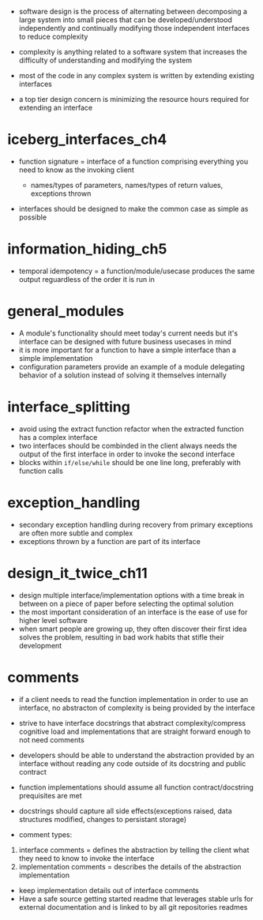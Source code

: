 - software design is the process of alternating between decomposing a large system into small pieces that can be developed/understood independently and continually modifying those independent interfaces to reduce complexity
- complexity is anything related to a software system that increases the difficulty of understanding and modifying the system 

- most of the code in any complex system is written by extending existing interfaces
- a top tier design concern is minimizing the resource hours required for extending an interface 

# iceberg_interfaces_ch4

- function signature = interface of a function comprising everything you need to know as the invoking client
  - names/types of parameters, names/types of return values, exceptions thrown

- interfaces should be designed to make the common case as simple as possible

# information_hiding_ch5
- temporal idempotency = a function/module/usecase produces the same output reguardless of the order it is run in


# general_modules
- A module's functionality should meet today's current needs but it's interface can be designed with future business usecases in mind
- it is more important for a function to have a simple interface than a simple implementation
- configuration parameters provide an example of a module delegating behavior of a solution instead of solving it themselves internally

# interface_splitting
- avoid using the extract function refactor when the extracted function has a complex interface
- two interfaces should be combinded in the client always needs the output of the first interface in order to invoke the second interface
- blocks within ```if/else/while``` should be one line long, preferably with function calls

# exception_handling
- secondary exception handling during recovery from primary exceptions are often more subtle and complex
- exceptions thrown by a function are part of its interface

# design_it_twice_ch11
- design multiple interface/implementation options with a time break in between on a piece of paper before selecting the optimal solution
- the most important consideration of an interface is the ease of use for higher level software
- when smart people are growing up, they often discover their first idea solves the problem, resulting in bad work habits that stifle their development

# comments
- if a client needs to read the function implementation in order to use an interface, no abstracton of complexity is being provided by the interface
- strive to have interface docstrings that abstract complexity/compress cognitive load and implementations that are straight forward enough to not need comments

- developers should be able to understand the abstraction provided by an interface without reading any code outside of its docstring and public contract
- function implementations should assume all function contract/docstring prequisites are met
- docstrings should capture all side effects(exceptions raised, data structures modified, changes to persistant storage)

- comment types:
1) interface comments = defines the abstraction by telling the client what they need to know to invoke the interface
2) implementation comments = describes the details of the abstraction implementation

- keep implementation details out of interface comments
- Have a safe source getting started readme that leverages stable urls for external documentation and is linked to by all git repositories readmes